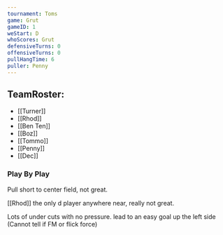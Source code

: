 ```yaml
---
tournament: Toms
game: Grut
gameID: 1
weStart: D
whoScores: Grut
defensiveTurns: 0
offensiveTurns: 0
pullHangTime: 6
puller: Penny
---
```



## TeamRoster:
- [[Turner]]
- [[Rhod]]
- [[Ben Ten]]
- [[Boz]]
- [[Tommo]]
- [[Penny]]
- [[Dec]]
### Play By Play
Pull short to center field, not great.

[[Rhod]] the only d player anywhere near, really not great.

Lots of under cuts with no pressure. lead to an easy goal up the left side (Cannot tell if FM or flick force)
